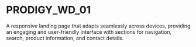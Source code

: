 # PRODIGY_WD_01
A responsive landing page that adapts seamlessly across devices, providing an engaging and user-friendly interface with sections for navigation, search, product information, and contact details.
